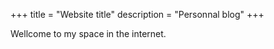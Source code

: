 +++
title = "Website title"
description = "Personnal blog"
+++

Wellcome to my space in the internet.

